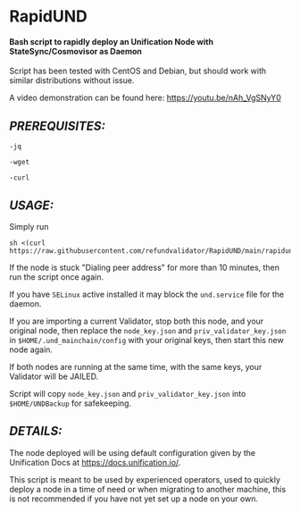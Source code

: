 # RapidUND
#### Bash script to rapidly deploy an Unification Node with StateSync/Cosmovisor as Daemon

Script has been tested with CentOS and Debian, but should work with similar distributions without issue.

A video demonstration can be found here:
https://youtu.be/nAh_VgSNyY0

## *PREREQUISITES:*
```
-jq

-wget

-curl
```

## *USAGE:*

Simply run 
```
sh <(curl https://raw.githubusercontent.com/refundvalidator/RapidUND/main/rapidund)
```

If the node is stuck "Dialing peer address" for more than 10 minutes, then run the script once again.

If you have `SELinux` active installed it may block the `und.service` file for the daemon.

If you are importing a current Validator, stop both this node, and your original node, then replace the `node_key.json` and `priv_validator_key.json` in `$HOME/.und_mainchain/config` with your original keys, then start this new node again. 

If both nodes are running at the same time, with the same keys, your Validator will be JAILED.

Script will copy `node_key.json` and `priv_validator_key.json` into `$HOME/UNDBackup` for safekeeping.

## *DETAILS:*

The node deployed will be using default configuration given by the Unification Docs at https://docs.unification.io/.

This script is meant to be used by experienced operators, used to quickly deploy a node in a time of need or when migrating to another machine, this is not recommended if you have not yet set up a node on your own.



